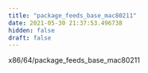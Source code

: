 ```yaml
---
title: "package_feeds_base_mac80211"
date: 2021-05-30 21:37:53.496738
hidden: false
draft: false
---
```


x86/64/package_feeds_base_mac80211

